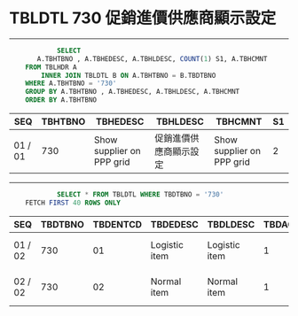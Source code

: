 # TBLDTL 730 促銷進價供應商顯示設定 

---

```sql
            SELECT
       A.TBHTBNO , A.TBHEDESC, A.TBHLDESC, COUNT(1) S1, A.TBHCMNT
    FROM TBLHDR A
        INNER JOIN TBLDTL B ON A.TBHTBNO = B.TBDTBNO
    WHERE A.TBHTBNO = '730'
    GROUP BY A.TBHTBNO , A.TBHEDESC, A.TBHLDESC, A.TBHCMNT
    ORDER BY A.TBHTBNO

```

|SEQ|TBHTBNO|TBHEDESC|TBHLDESC|TBHCMNT|S1|
| -- | -- | -- | -- | -- | -- |
|01 / 01|730|Show supplier on PPP grid|促銷進價供應商顯示設定|Show supplier on PPP grid|2|


---


```sql
            SELECT * FROM TBLDTL WHERE TBDTBNO = '730'
    FETCH FIRST 40 ROWS ONLY

```

|SEQ|TBDTBNO|TBDENTCD|TBDEDESC|TBDLDESC|TBDACCES|TBDNUM1|TBDNUM2|TBDNUM3|TBDNUM4|TBDCHA1|TBDCHA2|TBDCHA3|TBDCHA4|TBDDAT1|TBDDAT2|TBDCRE|TBDUPD|TBDUSR|
| -- | -- | -- | -- | -- | -- | -- | -- | -- | -- | -- | -- | -- | -- | -- | -- | -- | -- | -- |
|01 / 02|730|01|Logistic item|Logistic item|1|null|null|null|null|1|null|null|null|null|null|2013-01-18 10:45:16.0|2013-08-22 20:48:35.0|WF-TEST|
|02 / 02|730|02|Normal item|Normal item|1|null|null|null|null|1|null|null|null|null|null|2013-01-18 10:45:16.0|2013-08-22 20:48:35.0|WF-TEST|

